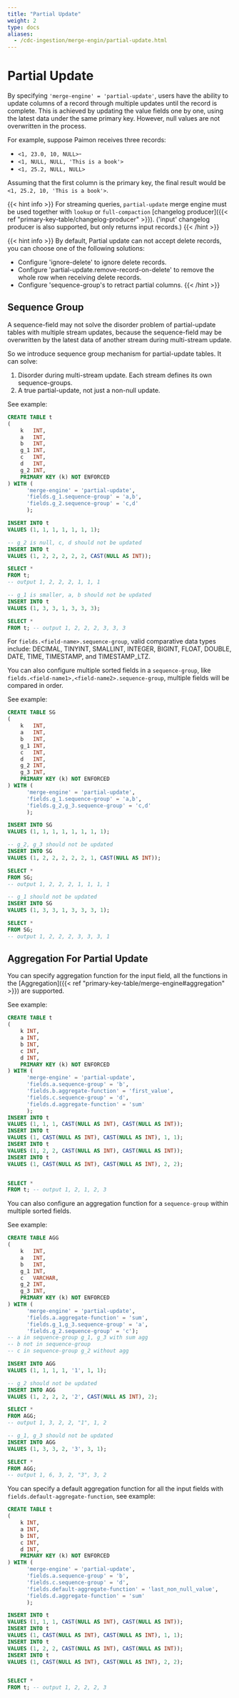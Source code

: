 ```yaml
---
title: "Partial Update"
weight: 2
type: docs
aliases:
  - /cdc-ingestion/merge-engin/partial-update.html
---
```


<!--
Licensed to the Apache Software Foundation (ASF) under one
or more contributor license agreements.  See the NOTICE file
distributed with this work for additional information
regarding copyright ownership.  The ASF licenses this file
to you under the Apache License, Version 2.0 (the
"License"); you may not use this file except in compliance
with the License.  You may obtain a copy of the License at

  http://www.apache.org/licenses/LICENSE-2.0

Unless required by applicable law or agreed to in writing,
software distributed under the License is distributed on an
"AS IS" BASIS, WITHOUT WARRANTIES OR CONDITIONS OF ANY
KIND, either express or implied.  See the License for the
specific language governing permissions and limitations
under the License.
-->

# Partial Update

By specifying `'merge-engine' = 'partial-update'`, users have the ability to update columns of a record through
multiple updates until the record is complete. This is achieved by updating the value fields one by one, using the
latest data under the same primary key. However, null values are not overwritten in the process.

For example, suppose Paimon receives three records:

- `<1, 23.0, 10, NULL>`-
- `<1, NULL, NULL, 'This is a book'>`
- `<1, 25.2, NULL, NULL>`

Assuming that the first column is the primary key, the final result would be `<1, 25.2, 10, 'This is a book'>`.

{{< hint info >}}
For streaming queries, `partial-update` merge engine must be used together with `lookup` or `full-compaction`
[changelog producer]({{< ref "primary-key-table/changelog-producer" >}}). ('input' changelog producer is also supported,
but only returns input records.)
{{< /hint >}}

{{< hint info >}}
By default, Partial update can not accept delete records, you can choose one of the following solutions:

- Configure 'ignore-delete' to ignore delete records.
- Configure 'partial-update.remove-record-on-delete' to remove the whole row when receiving delete records.
- Configure 'sequence-group's to retract partial columns.
  {{< /hint >}}

## Sequence Group

A sequence-field may not solve the disorder problem of partial-update tables with multiple stream updates, because
the sequence-field may be overwritten by the latest data of another stream during multi-stream update.

So we introduce sequence group mechanism for partial-update tables. It can solve:

1. Disorder during multi-stream update. Each stream defines its own sequence-groups.
2. A true partial-update, not just a non-null update.

See example:

```sql
CREATE TABLE t
(
    k   INT,
    a   INT,
    b   INT,
    g_1 INT,
    c   INT,
    d   INT,
    g_2 INT,
    PRIMARY KEY (k) NOT ENFORCED
) WITH (
      'merge-engine' = 'partial-update',
      'fields.g_1.sequence-group' = 'a,b',
      'fields.g_2.sequence-group' = 'c,d'
      );

INSERT INTO t
VALUES (1, 1, 1, 1, 1, 1, 1);

-- g_2 is null, c, d should not be updated
INSERT INTO t
VALUES (1, 2, 2, 2, 2, 2, CAST(NULL AS INT));

SELECT *
FROM t;
-- output 1, 2, 2, 2, 1, 1, 1

-- g_1 is smaller, a, b should not be updated
INSERT INTO t
VALUES (1, 3, 3, 1, 3, 3, 3);

SELECT *
FROM t; -- output 1, 2, 2, 2, 3, 3, 3
```

For `fields.<field-name>.sequence-group`, valid comparative data types include: DECIMAL, TINYINT, SMALLINT, INTEGER,
BIGINT, FLOAT, DOUBLE, DATE, TIME, TIMESTAMP, and TIMESTAMP_LTZ.

You can also configure multiple sorted fields in a `sequence-group`,
like `fields.<field-name1>,<field-name2>.sequence-group`, multiple fields will be compared in order.

See example:

```sql
CREATE TABLE SG
(
    k   INT,
    a   INT,
    b   INT,
    g_1 INT,
    c   INT,
    d   INT,
    g_2 INT,
    g_3 INT,
    PRIMARY KEY (k) NOT ENFORCED
) WITH (
      'merge-engine' = 'partial-update',
      'fields.g_1.sequence-group' = 'a,b',
      'fields.g_2,g_3.sequence-group' = 'c,d'
      );

INSERT INTO SG
VALUES (1, 1, 1, 1, 1, 1, 1, 1);

-- g_2, g_3 should not be updated
INSERT INTO SG
VALUES (1, 2, 2, 2, 2, 2, 1, CAST(NULL AS INT));

SELECT *
FROM SG;
-- output 1, 2, 2, 2, 1, 1, 1, 1

-- g_1 should not be updated
INSERT INTO SG
VALUES (1, 3, 3, 1, 3, 3, 3, 1);

SELECT *
FROM SG;
-- output 1, 2, 2, 2, 3, 3, 3, 1
```

## Aggregation For Partial Update

You can specify aggregation function for the input field, all the functions in the
[Aggregation]({{< ref "primary-key-table/merge-engine#aggregation" >}}) are supported.

See example:

```sql
CREATE TABLE t
(
    k INT,
    a INT,
    b INT,
    c INT,
    d INT,
    PRIMARY KEY (k) NOT ENFORCED
) WITH (
      'merge-engine' = 'partial-update',
      'fields.a.sequence-group' = 'b',
      'fields.b.aggregate-function' = 'first_value',
      'fields.c.sequence-group' = 'd',
      'fields.d.aggregate-function' = 'sum'
      );
INSERT INTO t
VALUES (1, 1, 1, CAST(NULL AS INT), CAST(NULL AS INT));
INSERT INTO t
VALUES (1, CAST(NULL AS INT), CAST(NULL AS INT), 1, 1);
INSERT INTO t
VALUES (1, 2, 2, CAST(NULL AS INT), CAST(NULL AS INT));
INSERT INTO t
VALUES (1, CAST(NULL AS INT), CAST(NULL AS INT), 2, 2);


SELECT *
FROM t; -- output 1, 2, 1, 2, 3
```

You can also configure an aggregation function for a `sequence-group` within multiple sorted fields.

See example:

```sql
CREATE TABLE AGG
(
    k   INT,
    a   INT,
    b   INT,
    g_1 INT,
    c   VARCHAR,
    g_2 INT,
    g_3 INT,
    PRIMARY KEY (k) NOT ENFORCED
) WITH (
      'merge-engine' = 'partial-update',
      'fields.a.aggregate-function' = 'sum',
      'fields.g_1,g_3.sequence-group' = 'a',
      'fields.g_2.sequence-group' = 'c');
-- a in sequence-group g_1, g_3 with sum agg
-- b not in sequence-group
-- c in sequence-group g_2 without agg

INSERT INTO AGG
VALUES (1, 1, 1, 1, '1', 1, 1);

-- g_2 should not be updated
INSERT INTO AGG
VALUES (1, 2, 2, 2, '2', CAST(NULL AS INT), 2);

SELECT *
FROM AGG;
-- output 1, 3, 2, 2, "1", 1, 2

-- g_1, g_3 should not be updated
INSERT INTO AGG
VALUES (1, 3, 3, 2, '3', 3, 1);

SELECT *
FROM AGG;
-- output 1, 6, 3, 2, "3", 3, 2
```

You can specify a default aggregation function for all the input fields with `fields.default-aggregate-function`, see
example:

```sql
CREATE TABLE t
(
    k INT,
    a INT,
    b INT,
    c INT,
    d INT,
    PRIMARY KEY (k) NOT ENFORCED
) WITH (
      'merge-engine' = 'partial-update',
      'fields.a.sequence-group' = 'b',
      'fields.c.sequence-group' = 'd',
      'fields.default-aggregate-function' = 'last_non_null_value',
      'fields.d.aggregate-function' = 'sum'
      );

INSERT INTO t
VALUES (1, 1, 1, CAST(NULL AS INT), CAST(NULL AS INT));
INSERT INTO t
VALUES (1, CAST(NULL AS INT), CAST(NULL AS INT), 1, 1);
INSERT INTO t
VALUES (1, 2, 2, CAST(NULL AS INT), CAST(NULL AS INT));
INSERT INTO t
VALUES (1, CAST(NULL AS INT), CAST(NULL AS INT), 2, 2);


SELECT *
FROM t; -- output 1, 2, 2, 2, 3

```
